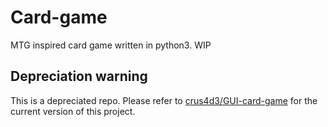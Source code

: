 # Card-game
MTG inspired card game written in python3. WIP

## Depreciation warning
This is a depreciated repo. Please refer to [crus4d3/GUI-card-game](https://github.com/crus4d3/gui-card-game) for the current version of this project.

